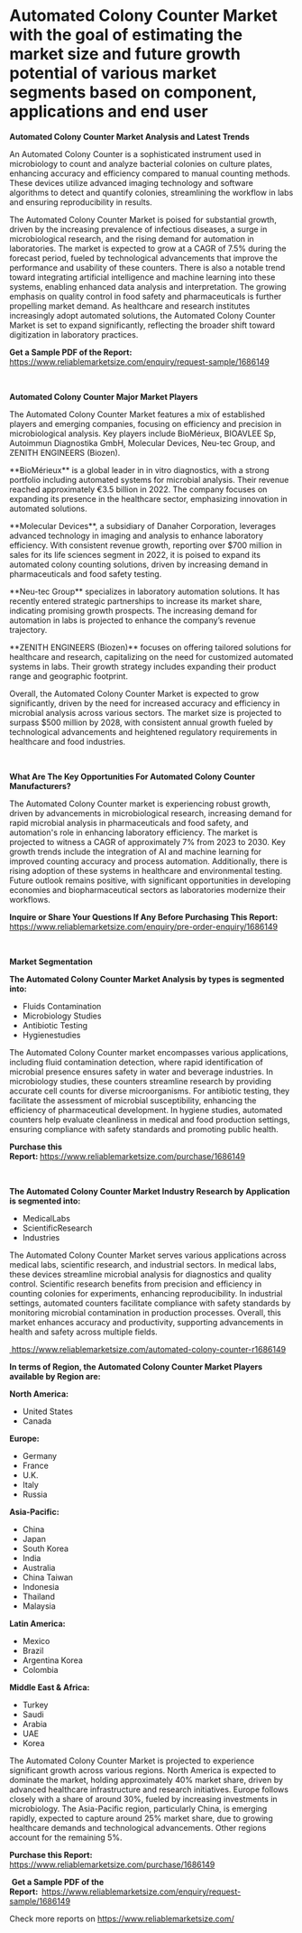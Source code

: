 <p><h1>Automated Colony Counter Market with the goal of estimating the market size and future growth potential of various market segments based on component, applications and end user</h1></p><p><strong>Automated Colony Counter Market Analysis and Latest Trends</strong></p>
<p><p>An Automated Colony Counter is a sophisticated instrument used in microbiology to count and analyze bacterial colonies on culture plates, enhancing accuracy and efficiency compared to manual counting methods. These devices utilize advanced imaging technology and software algorithms to detect and quantify colonies, streamlining the workflow in labs and ensuring reproducibility in results.</p><p>The Automated Colony Counter Market is poised for substantial growth, driven by the increasing prevalence of infectious diseases, a surge in microbiological research, and the rising demand for automation in laboratories. The market is expected to grow at a CAGR of 7.5% during the forecast period, fueled by technological advancements that improve the performance and usability of these counters. There is also a notable trend toward integrating artificial intelligence and machine learning into these systems, enabling enhanced data analysis and interpretation. The growing emphasis on quality control in food safety and pharmaceuticals is further propelling market demand. As healthcare and research institutes increasingly adopt automated solutions, the Automated Colony Counter Market is set to expand significantly, reflecting the broader shift toward digitization in laboratory practices.</p></p>
<p><strong>Get a Sample PDF of the Report:&nbsp;</strong> <a href="https://www.reliablemarketsize.com/enquiry/request-sample/1686149?utm_campaign=3248&utm_medium=2&utm_source=Github&utm_content=ia&utm_term=08042025&utm_id=automated-colony-counter">https://www.reliablemarketsize.com/enquiry/request-sample/1686149</a></p>
<p>&nbsp;</p>
<p><strong>Automated Colony Counter Major Market Players</strong></p>
<p><p>The Automated Colony Counter Market features a mix of established players and emerging companies, focusing on efficiency and precision in microbiological analysis. Key players include BioMérieux, BIOAVLEE Sp, Autoimmun Diagnostika GmbH, Molecular Devices, Neu-tec Group, and ZENITH ENGINEERS (Biozen).</p><p>**BioMérieux** is a global leader in in vitro diagnostics, with a strong portfolio including automated systems for microbial analysis. Their revenue reached approximately €3.5 billion in 2022. The company focuses on expanding its presence in the healthcare sector, emphasizing innovation in automated solutions.</p><p>**Molecular Devices**, a subsidiary of Danaher Corporation, leverages advanced technology in imaging and analysis to enhance laboratory efficiency. With consistent revenue growth, reporting over $700 million in sales for its life sciences segment in 2022, it is poised to expand its automated colony counting solutions, driven by increasing demand in pharmaceuticals and food safety testing.</p><p>**Neu-tec Group** specializes in laboratory automation solutions. It has recently entered strategic partnerships to increase its market share, indicating promising growth prospects. The increasing demand for automation in labs is projected to enhance the company’s revenue trajectory.</p><p>**ZENITH ENGINEERS (Biozen)** focuses on offering tailored solutions for healthcare and research, capitalizing on the need for customized automated systems in labs. Their growth strategy includes expanding their product range and geographic footprint.</p><p>Overall, the Automated Colony Counter Market is expected to grow significantly, driven by the need for increased accuracy and efficiency in microbial analysis across various sectors. The market size is projected to surpass $500 million by 2028, with consistent annual growth fueled by technological advancements and heightened regulatory requirements in healthcare and food industries.</p></p>
<p>&nbsp;</p>
<p><strong>What Are The Key Opportunities For Automated Colony Counter Manufacturers?</strong></p>
<p><p>The Automated Colony Counter market is experiencing robust growth, driven by advancements in microbiological research, increasing demand for rapid microbial analysis in pharmaceuticals and food safety, and automation's role in enhancing laboratory efficiency. The market is projected to witness a CAGR of approximately 7% from 2023 to 2030. Key growth trends include the integration of AI and machine learning for improved counting accuracy and process automation. Additionally, there is rising adoption of these systems in healthcare and environmental testing. Future outlook remains positive, with significant opportunities in developing economies and biopharmaceutical sectors as laboratories modernize their workflows.</p></p>
<p><strong>Inquire or Share Your Questions If Any Before Purchasing This Report:</strong> <a href="https://www.reliablemarketsize.com/enquiry/pre-order-enquiry/1686149?utm_campaign=3248&utm_medium=2&utm_source=Github&utm_content=ia&utm_term=08042025&utm_id=automated-colony-counter">https://www.reliablemarketsize.com/enquiry/pre-order-enquiry/1686149</a></p>
<p>&nbsp;</p>
<p><strong>Market Segmentation</strong></p>
<p><strong>The Automated Colony Counter Market Analysis by types is segmented into:</strong></p>
<p><ul><li>Fluids Contamination</li><li>Microbiology Studies</li><li>Antibiotic Testing</li><li>Hygienestudies</li></ul></p>
<p><p>The Automated Colony Counter market encompasses various applications, including fluid contamination detection, where rapid identification of microbial presence ensures safety in water and beverage industries. In microbiology studies, these counters streamline research by providing accurate cell counts for diverse microorganisms. For antibiotic testing, they facilitate the assessment of microbial susceptibility, enhancing the efficiency of pharmaceutical development. In hygiene studies, automated counters help evaluate cleanliness in medical and food production settings, ensuring compliance with safety standards and promoting public health.</p></p>
<p><strong>Purchase this Report:&nbsp;</strong><a href="https://www.reliablemarketsize.com/purchase/1686149?utm_campaign=3248&utm_medium=2&utm_source=Github&utm_content=ia&utm_term=08042025&utm_id=automated-colony-counter">https://www.reliablemarketsize.com/purchase/1686149</a></p>
<p>&nbsp;</p>
<p><strong>The Automated Colony Counter Market Industry Research by Application is segmented into:</strong></p>
<p><ul><li>MedicalLabs</li><li>ScientificResearch</li><li>Industries</li></ul></p>
<p><p>The Automated Colony Counter Market serves various applications across medical labs, scientific research, and industrial sectors. In medical labs, these devices streamline microbial analysis for diagnostics and quality control. Scientific research benefits from precision and efficiency in counting colonies for experiments, enhancing reproducibility. In industrial settings, automated counters facilitate compliance with safety standards by monitoring microbial contamination in production processes. Overall, this market enhances accuracy and productivity, supporting advancements in health and safety across multiple fields.</p></p>
<p><a href="https://www.reliablemarketsize.com/automated-colony-counter-r1686149?utm_campaign=3248&utm_medium=2&utm_source=Github&utm_content=ia&utm_term=08042025&utm_id=automated-colony-counter">&nbsp;https://www.reliablemarketsize.com/automated-colony-counter-r1686149</a></p>
<p><strong>In terms of Region, the Automated Colony Counter Market Players available by Region are:</strong></p>
<p>
    <p> <strong> North America: </strong>
        <ul>
            <li>United States</li>
            <li>Canada</li>
        </ul>
        </p> 
    <p> <strong> Europe: </strong>
        <ul>
            <li>Germany</li>
            <li>France</li>
            <li>U.K.</li>
            <li>Italy</li>
            <li>Russia</li>
        </ul>
        </p> 
    <p> <strong> Asia-Pacific: </strong>
        <ul>
            <li>China</li>
            <li>Japan</li>
            <li>South Korea</li>
            <li>India</li>
            <li>Australia</li>
            <li>China Taiwan</li>
            <li>Indonesia</li>
            <li>Thailand</li>
            <li>Malaysia</li>
        </ul>
        </p> 
    <p> <strong> Latin America: </strong>
        <ul>
            <li>Mexico</li>
            <li>Brazil</li>
            <li>Argentina Korea</li>
            <li>Colombia</li>
        </ul>
        </p> 
    <p> <strong> Middle East & Africa: </strong>
        <ul>
            <li>Turkey</li>
            <li>Saudi</li>
            <li>Arabia</li>
            <li>UAE</li>
            <li>Korea</li>
        </ul>
    </p>
    </p>
<p><p>The Automated Colony Counter Market is projected to experience significant growth across various regions. North America is expected to dominate the market, holding approximately 40% market share, driven by advanced healthcare infrastructure and research initiatives. Europe follows closely with a share of around 30%, fueled by increasing investments in microbiology. The Asia-Pacific region, particularly China, is emerging rapidly, expected to capture around 25% market share, due to growing healthcare demands and technological advancements. Other regions account for the remaining 5%.</p></p>
<p><strong>Purchase this Report: </strong><a href="https://www.reliablemarketsize.com/purchase/1686149?utm_campaign=3248&utm_medium=2&utm_source=Github&utm_content=ia&utm_term=08042025&utm_id=automated-colony-counter">https://www.reliablemarketsize.com/purchase/1686149</a></p>
<p>&nbsp;<strong>Get a Sample PDF of the Report:&nbsp;&nbsp;</strong><a href="https://www.reliablemarketsize.com/enquiry/request-sample/1686149?utm_campaign=3248&utm_medium=2&utm_source=Github&utm_content=ia&utm_term=08042025&utm_id=automated-colony-counter">https://www.reliablemarketsize.com/enquiry/request-sample/1686149</a></p>
<p><strong></strong></p>
<p>Check more reports on <a href="https://www.reliablemarketsize.com/?utm_campaign=3248&utm_medium=2&utm_source=Github&utm_content=ia&utm_term=08042025&utm_id=automated-colony-counter">https://www.reliablemarketsize.com/</a></p>